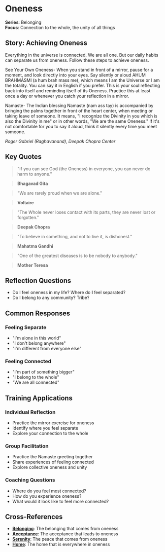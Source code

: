 # Oneness

**Series**: Belonging  
**Focus**: Connection to the whole, the unity of all things

## Story: Achieving Oneness

Everything in the universe is connected. We are all one. But our daily habits can separate us from oneness. Follow these steps to achieve oneness.

See Your Own Oneness- When you stand in front of a mirror, pause for a moment, and look directly into your eyes. Say silently or aloud AHUM BRAHMASMI (a hum brah mass me), which means I am the Universe or I am the totality. You can say it in English if you prefer. This is your soul reflecting back into itself and reminding itself of its Oneness. Practice this at least once a day or whenever you catch your reflection in a mirror.

Namaste- The Indian blessing Namaste (nam ass tay) is accompanied by bringing the palms together in front of the heart center, when meeting or taking leave of someone. It means, "I recognize the Divinity in you which is also the Divinity in me" or in other words, "We are the same Oneness." If it's not comfortable for you to say it aloud, think it silently every time you meet someone.

*Roger Gabriel (Raghavanand), Deepak Chopra Center*

## Key Quotes

> "If you can see God (the Oneness) in everyone, you can never do harm to anyone."

> **Bhagavad Gita**

> "We are rarely proud when we are alone."

> **Voltaire**

> "The Whole never loses contact with its parts, they are never lost or forgotten."

> **Deepak Chopra**

> "To believe in something, and not to live it, is dishonest."

> **Mahatma Gandhi**

> "One of the greatest diseases is to be nobody to anybody."

> **Mother Teresa**

## Reflection Questions

- Do I feel oneness in my life? Where do I feel separated?
- Do I belong to any community? Tribe?

## Common Responses

### **Feeling Separate**
- "I'm alone in this world"
- "I don't belong anywhere"
- "I'm different from everyone else"

### **Feeling Connected**
- "I'm part of something bigger"
- "I belong to the whole"
- "We are all connected"

## Training Applications

### **Individual Reflection**
- Practice the mirror exercise for oneness
- Identify where you feel separate
- Explore your connection to the whole

### **Group Facilitation**
- Practice the Namaste greeting together
- Share experiences of feeling connected
- Explore collective oneness and unity

### **Coaching Questions**
- Where do you feel most connected?
- How do you experience oneness?
- What would it look like to feel more connected?

## Cross-References
- **[Belonging](01-belonging.md)**: The belonging that comes from oneness
- **[Acceptance](05-acceptance.md)**: The acceptance that leads to oneness
- **[Serenity](07-serenity.md)**: The peace that comes from oneness
- **[Home](12-home.md)**: The home that is everywhere in oneness
